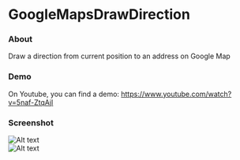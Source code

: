 # GoogleMapsDrawDirection

### About
Draw a direction from current position to an address on Google Map

### Demo
On Youtube, you can find a demo: https://www.youtube.com/watch?v=5naf-ZtqAjI

### Screenshot
![Alt text](http://s23.postimg.org/hr5eh9vx7/launch.jpg "Detect and display current user location")  
![Alt text](http://s14.postimg.org/sysclcg1d/afterdrawing.jpg "Drawing the way from current position to the address")  




